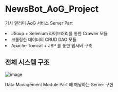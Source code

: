 # NewsBot_AoG_Project
기사 알리미 AoG 서비스 Server Part 

<li>JSoup + Selenium 라이브러리를 통한 Crawler 모듈</li> 

<li>크롤링한 데이터의 CRUD DAO 모듈</li> 

<li>Apache Tomcat + JSP 를 통한 웹서버 구축</li> 


<h2>전체 시스템 구조</h2>

![image](https://user-images.githubusercontent.com/42290273/93068399-5bee1880-f6b7-11ea-9ad8-e87e8dfb6c45.png)

Data Management Module Part 에 해당하는 Server 구현

